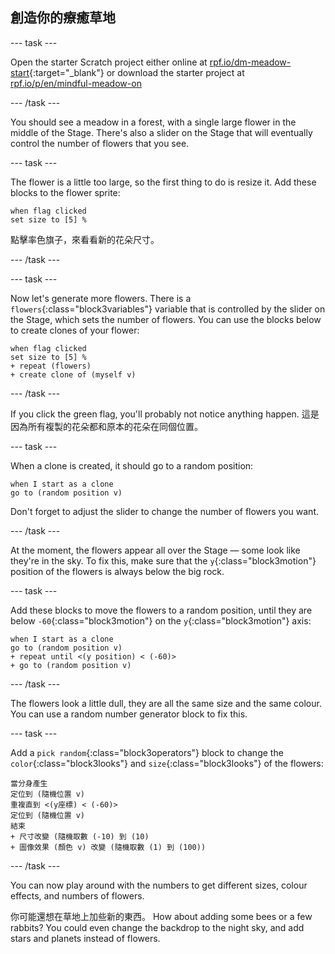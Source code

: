 ## 創造你的療癒草地

--- task ---

Open the starter Scratch project either online at [rpf.io/dm-meadow-start](https://rpf.io/dm-meadow-start){:target="_blank"} or download the starter project at [rpf.io/p/en/mindful-meadow-on](https://rpf.io/p/en/mindful-meadow-go)

--- /task ---

You should see a meadow in a forest, with a single large flower in the middle of the Stage. There's also a slider on the Stage that will eventually control the number of flowers that you see.

--- task ---

The flower is a little too large, so the first thing to do is resize it. Add these blocks to the flower sprite:

```blocks3
when flag clicked
set size to [5] %
```

點擊率色旗子，來看看新的花朵尺寸。

--- /task ---

--- task ---

Now let's generate more flowers. There is a `flowers`{:class="block3variables"} variable that is controlled by the slider on the Stage, which sets the number of flowers. You can use the blocks below to create clones of your flower:

```blocks3
when flag clicked
set size to [5] %
+ repeat (flowers)
+ create clone of (myself v)
```

--- /task ---

If you click the green flag, you'll probably not notice anything happen. 這是因為所有複製的花朵都和原本的花朵在同個位置。

--- task ---

When a clone is created, it should go to a random position:

```blocks3
when I start as a clone
go to (random position v)
```

Don't forget to adjust the slider to change the number of flowers you want.

--- /task ---

At the moment, the flowers appear all over the Stage — some look like they're in the sky. To fix this, make sure that the `y`{:class="block3motion"} position of the flowers is always below the big rock.

--- task ---

Add these blocks to move the flowers to a random position, until they are below `-60`{:class="block3motion"} on the `y`{:class="block3motion"} axis:

```blocks3
when I start as a clone
go to (random position v)
+ repeat until <(y position) < (-60)>
+ go to (random position v)
```

--- /task ---

The flowers look a little dull, they are all the same size and the same colour. You can use a random number generator block to fix this.

--- task ---

Add a `pick random`{:class="block3operators"} block to change the `color`{:class="block3looks"} and `size`{:class="block3looks"} of the flowers:

```blocks3
當分身產生
定位到 (隨機位置 v)
重複直到 <(y座標) < (-60)>
定位到 (隨機位置 v)
結束
+ 尺寸改變 (隨機取數 (-10) 到 (10)
+ 圖像效果 (顏色 v) 改變 (隨機取數 (1) 到 (100))
```

--- /task ---

You can now play around with the numbers to get different sizes, colour effects, and numbers of flowers.

你可能還想在草地上加些新的東西。 How about adding some bees or a few rabbits? You could even change the backdrop to the night sky, and add stars and planets instead of flowers.





